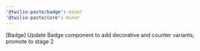 ```yaml
---
'@twilio-paste/badge': minor
'@twilio-paste/core': minor
---
```


[Badge] Update Badge component to add decorative and counter variants, promote to stage 2
